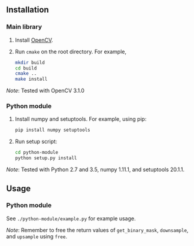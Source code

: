 Installation
------------
### Main library
1. Install [OpenCV](https://github.com/opencv/opencv).
2. Run `cmake` on the root directory. For example,

    ```sh
    mkdir build
    cd build
    cmake ..
    make install
    ```

*Note*: Tested with OpenCV 3.1.0

### Python module
1. Install numpy and setuptools. For example, using pip:

    ```sh
    pip install numpy setuptools
    ```
2. Run setup script:

    ```sh
    cd python-module
    python setup.py install
    ```

*Note*: Tested with Python 2.7 and 3.5, numpy 1.11.1, and setuptools 20.1.1.

Usage
-----
### Python module
See ```./python-module/example.py``` for example usage.

*Note*: Remember to free the return values of ```get_binary_mask```,
    ```downsample```, and ```upsample``` using ```free```.
